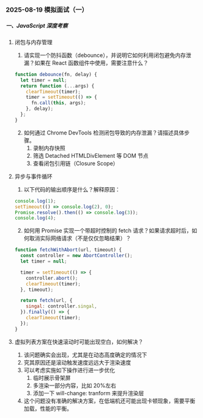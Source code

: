 ### 2025-08-19 模拟面试（一）

##### 一、JavaScript 深度考察

1. 闭包与内存管理

   1. 请实现一个防抖函数（debounce），并说明它如何利用闭包避免内存泄漏？如果在 React 函数组件中使用，需要注意什么？

   ```js
   function debounce(fn, delay) {
     let timer = null;
     return function (...args) {
       clearTimeout(timer);
       timer = setTimeout(() => {
         fn.call(this, args);
       }, delay);
     };
   }
   ```

   2. 如何通过 Chrome DevTools 检测闭包导致的内存泄漏？请描述具体步骤。
      1. 录制内存快照
      2. 筛选 Detached HTMLDivElement 等 DOM 节点
      3. 查看闭包引用链（Closure Scope）

2. 异步与事件循环

   1. 以下代码的输出顺序是什么？解释原因：

   ```js
   console.log(1);
   setTimeout(() => console.log(2), 0);
   Promise.resolve().then(() => console.log(3));
   console.log(4);
   ```

   2. 如何用 Promise 实现一个带超时控制的 fetch 请求？如果请求超时后，如何取消实际网络请求（不是仅仅忽略结果）？

   ```js
   function fetchWithAbort(url, timeout) {
     const controller = new AbortController();
     let timer = null;

     timer = setTimeout(() => {
       controller.abort();
       clearTimeout(timer);
     }, timeout);

     return fetch(url, {
       singal: controller.singal,
     }).finally(() => {
       clearTimeout(timer);
     });
   }
   ```

3. 虚拟列表方案在快速滚动时可能出现空白，如何解决？
   1. 该问题确实会出现，尤其是在动态高度确定的情况下
   2. 究其原因还是滚动触发速度远远大于渲染速度
   3. 可以考虑实施如下操作进行进一步优化
      1. 临时展示骨架屏
      2. 多渲染一部分内容，比如 20%左右
      3. 添加一下 will-change: tranform 来提升渲染层
   4. 这个问题没有准确的解决方案，在低端机还可能出现卡顿现象，需要平衡加载，性能的平衡。
